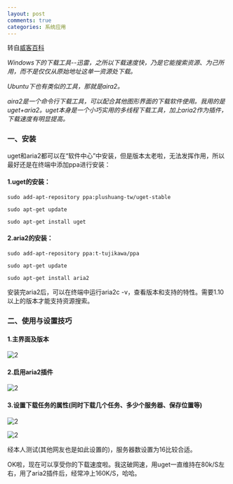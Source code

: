 ```yaml
---
layout: post
comments: true
categories: 系统应用
---
```


转自[威客百科](http://baike.renwuyi.com/2014-11/2153.html)

*Windows下的下载工具--迅雷，之所以下载速度快，乃是它能搜索资源、为己所用，而不是仅仅从原始地址这单一资源处下载。*

*Ubuntu下也有类似的工具，那就是aira2。*

*aira2是一个命令行下载工具，可以配合其他图形界面的下载软件使用。我用的是uget+aria2。uget本身是一个小巧实用的多线程下载工具，加上aria2作为插件，下载速度有明显提高。*

### 一、安装

uget和aria2都可以在“软件中心”中安装，但是版本太老啦，无法发挥作用，所以最好还是在终端中添加ppa进行安装：

#### 1.uget的安装：

    sudo add-apt-repository ppa:plushuang-tw/uget-stable

    sudo apt-get update

    sudo apt-get install uget

#### 2.aria2的安装：

    sudo add-apt-repository ppa:t-tujikawa/ppa

    sudo apt-get update

    sudo apt-get install aria2

安装完aria2后，可以在终端中运行aria2c -v，查看版本和支持的特性。需要1.10以上的版本才能支持资源搜索。

### 二、使用与设置技巧

#### 1.主界面及版本

![2](http://baike.renwuyi.com/2014-11/data/uploads/654530819546abaaf2667c.jpg)


#### 2.启用aria2插件

![2](http://baike.renwuyi.com/2014-11/data/uploads/901724908546ababaebcd9.jpg)


#### 3.设置下载任务的属性(同时下载几个任务、多少个服务器、保存位置等)

![2](http://baike.renwuyi.com/2014-11/data/uploads/405625490546abac5899ba.jpg)

![2](http://baike.renwuyi.com/2014-11/data/uploads/1749213998546abad335700.jpg)


经本人测试(其他网友也是如此设置的)，服务器数设置为16比较合适。

OK啦，现在可以享受你的下载速度啦。我这破网速，用uget一直维持在80k/S左右，用了aria2插件后，经常冲上160K/S，哈哈。
